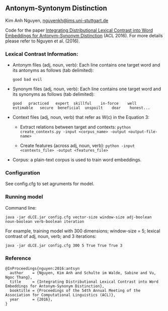 ## Antonym-Syntonym Distinction
Kim Anh Nguyen, nguyenkh@ims.uni-stuttgart.de

Code for the paper [Integrating Distributional Lexical Contrast into Word Embeddings for Antonym-Synonym Distinction](http://www.ims.uni-stuttgart.de/institut/mitarbeiter/anhnk/papers/acl2016/ant-syn-distinction.pdf) (ACL 2016). For more details please refer to Nguyen et al. (2016).

### Lexical Contrast Information:

- Antonym files (adj, noun, verb): Each line contains one target word and its antonyms as follows (tab delimited):

  ```good bad evil```
- Synonym files (adj, noun, verb): Each line contains one target word and its synonyms as follows (tab delimited):

  ```good	practiced	expert	skillful	in-force	well	estimable	secure	beneficial	unspoilt	dear	honest...```

- Context files (adj, noun, verb) that refer as W(c) in the Equation 3:

  - Extract relations between target and contexts: ```python create_contexts.py -input <corpus_name> -output <output-file-name>```
  
  - Create features (across adj, noun, verb): ```python -input <contexts_file> -output <features_file>```
  
- Corpus: a plain-text corpus is used to train word embeddings.

### Configuration

See config.cfg to set agruments for model.

### Running model

Command line:

  ```java -jar dLCE.jar config.cfg vector-size window-size adj-boolean noun-boolean verb-boolean iteration```
  
For example, training model with 300 dimensions; window-size = 5; lexical contrast of adj, noun, verb; and 3 iterations:

  ```java -jar dLCE.jar config.cfg 300 5 True True True 3```

### Reference
```
@InProceedings{nguyen:2016:antsyn
  author    = {Nguyen, Kim Anh and Schulte im Walde, Sabine and Vu, Ngoc Thang},
  title     = {Integrating Distributional Lexical Contrast into Word Embeddings for Antonym-Synonym Distinction},
  booktitle = {Proceedings of the 54th Annual Meeting of the Association for Computational Linguistics (ACL)},
  year      = {2016},
}
```
